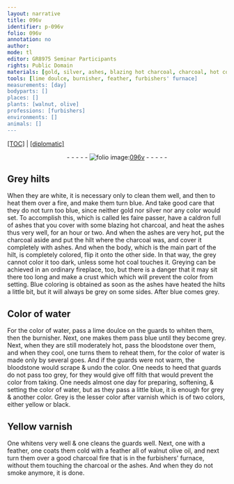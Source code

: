 ```yaml
---
layout: narrative
title: 096v
identifier: p-096v
folio: 096v
annotation: no
author:
mode: tl
editor: GR8975 Seminar Participants
rights: Public Domain
materials: [gold, silver, ashes, blazing hot charcoal, charcoal, hot coal, bloodstone, varnish, Yellow varnish, walnut olive oil]
tools: [lime doulce, burnisher, feather, furbishers' furnace]
measurements: [day]
bodyparts: []
places: []
plants: [walnut, olive]
professions: [furbishers]
environments: []
animals: []
---
```


<p><a href="{{ site.baseurl }}/translation/">[TOC]</a> | <a href="{{ site.baseurl }}/texts/p-096v_tc/" target="_blank">[diplomatic]</a></p><div class="folio" align="center">- - - - - <a href="http://gallica.bnf.fr/ark:/12148/btv1b10500001g/f198.image" target="_blank"><img src="https://cu-mkp.github.io/2017-workshop-edition/assets/photo-icon.png" alt="folio image: " style="display:inline-block; margin-bottom:-3px;"/>096v</a> - - - - - </div>  
  

## Grey hilts

 
When they are white, it is necessary only to clean them well, and then to heat them over a fire, and make them turn blue. And take good care that they do not turn too blue, since neither <span class="m">gold</span> nor <span class="m">silver</span> nor any color would set. To accomplish this, which is called les faire passer, have a caldron full of <span class="m">ashes</span> that you cover with some <span class="m">blazing hot charcoal</span>, and heat the <span class="m">ashes</span> thus very well, for an hour or two. And when the <span class="m">ashes</span> are very hot, put the <span class="m">charcoal</span> aside and put the hilt where the <span class="m">charcoal</span> was, and cover it completely with <span class="m">ashes</span>. And when the body, which is the main part of the hilt, is completely colored, flip it onto the other side. In that way, the grey cannot color it too dark, unless some <span class="m">hot coal</span> touches it. Greying can be achieved in an ordinary fireplace, too, but there is a danger that it may sit there too long and make a crust which which will prevent the color from setting. Blue coloring is obtained as soon as the <span class="m">ashes</span> have heated the hilts a little bit, but it will always be grey on some sides. After blue comes grey.
 
 
  

## Color of water

 
<span class="add">For</span> the color of water, pass a <span class="tl">lime doulce</span> on the guards to whiten them, then the <span class="tl">burnisher</span>. Next, one makes them pass blue until they become grey. Next, when they are still moderately hot, pass the <span class="m">bloodstone</span> over them, and when they cool, one turns them to reheat them, for the color of water is made only by several goes. And if the guards were not warm, the <span class="m">bloodstone</span> would scrape & undo the color. One needs to heed that guards do not pass too grey, for they would give off filth that would prevent the color from taking. One needs almost one <span class="ms"><span class="tmp">day</span></span> for preparing, softening, & setting the color of water, but as they pass a little blue, it is enough for grey & another color. Grey is the lesser color after <span class="m">varnish</span> which is of two colors, either yellow or black.
 
 
  

## <span class="m">Yellow varnish</span>

 
One whitens very well & one cleans the guards well. Next, one with a feather, one coats them cold with a <span class="tl">feather</span> all of <span class="m"><span class="pa">walnut</span> <span class="del"><span class="pa">olive</span></span> oil</span>, and next turn them over a good <span class="m">charcoal</span> fire that is in the <span class="tl"><span class="pro">furbishers</span>' furnace</span>, without them touching the <span class="m">charcoal</span> or the <span class="m">ashes</span>. And when they do not smoke anymore, it is done.
 
